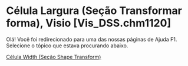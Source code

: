 
# Célula Largura (Seção Transformar forma), Visio [Vis_DSS.chm1120]

Olá! Você foi redirecionado para uma das nossas páginas de Ajuda F1. Selecione o tópico que estava procurando abaixo.

[Célula Width (Seção Shape Transform)](http://msdn.microsoft.com/library/992ae9d8-ea15-0f5c-ccd6-e4c536099692%28Office.15%29.aspx)
